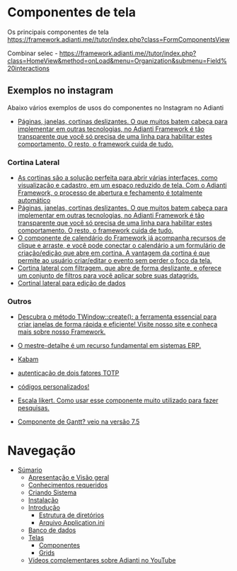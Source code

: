 # Componentes de tela

Os principais componentes de tela 
https://framework.adianti.me//tutor/index.php?class=FormComponentsView

Combinar selec - https://framework.adianti.me//tutor/index.php?class=HomeView&method=onLoad&menu=Organization&submenu=Field%20interactions

## Exemplos no instagram
Abaixo vários exemplos de usos do componentes no Instagram no Adianti

* [Páginas, janelas, cortinas deslizantes. O que muitos batem cabeça para implementar em outras tecnologias, no Adianti Framework é tão transparente que você só precisa de uma linha para habilitar estes comportamento. O resto, o framework cuida de tudo.](https://www.instagram.com/reel/C8p5gzdJuh6/)


### Cortina Lateral

* [As cortinas são a solução perfeita para abrir várias interfaces, como visualização e cadastro, em um espaço reduzido de tela. Com o Adianti Framework, o processo de abertura e fechamento é totalmente automático](https://www.instagram.com/reel/CtPtBntNPrP/)
* [Páginas, janelas, cortinas deslizantes. O que muitos batem cabeça para implementar em outras tecnologias, no Adianti Framework é tão transparente que você só precisa de uma linha para habilitar estes comportamento. O resto, o framework cuida de tudo.](https://www.instagram.com/reel/C8p5gzdJuh6/)
* [O componente de calendário do Framework já acompanha recursos de clique e arraste, e você pode conectar o calendário a um formulário de criação/edição que abre em cortina. A vantagem da cortina é que permite ao usuário criar/editar o evento sem perder o foco da tela.](https://www.instagram.com/reel/Cq_nX18od1m/)
* [Cortina lateral com filtragem. que abre de forma deslizante, e oferece um conjunto de filtros para você aplicar sobre suas datagrids.](https://www.instagram.com/reel/CqG3A3MvUCM/)
* [Cortinal lateral para edição de dados](https://www.instagram.com/p/CosvL_RNkEi/)


### Outros 

* [Descubra o método TWindow::create(): a ferramenta essencial para criar janelas de forma rápida e eficiente! Visite nosso site e conheça mais sobre nosso Framework.](https://www.instagram.com/reel/C8p5gzdJuh6/)
* [O mestre-detalhe é um recurso fundamental em sistemas ERP.](https://www.instagram.com/reel/Crjjn5tPF0S/)
* [Kabam](https://www.instagram.com/reel/Csrp5sFN46t/)
* [autenticação de dois fatores TOTP](https://www.instagram.com/reel/C5UO8aeBQKx/)
* [códigos personalizados!](https://www.instagram.com/reel/C6M4biira5X/)
* [Escala likert. Como usar esse componente muito utilizado para fazer pesquisas.](https://www.instagram.com/reel/C58Mupds42Y/)

* [Componente de Gantt? veio na versão 7.5](https://www.instagram.com/reel/CnVMKfKrLLt/)


# Navegação
* [Súmario](../README.md)
    * [Apresentação e Visão geral](apresentacao.md)
    * [Conhecimentos requeridos](conhecimento_requerido.md)
    * [Criando Sistema](criando_sistema.md)
    * [Instalação](instalacao.md)
    * [Introdução](introducao.md)
        * [Estrutura de diretórios](estrutra_dir.md)
        * [Arquivo Application.ini](arquivo_config_app.md)
    * [Banco de dados](banco_model.md)
    * [Telas](telas.md)
        * [Componentes](componentes.md)
        * [Grids](data_grid.md)
    * [Vídeos complementares sobre Adianti no YouTube](videos_youtube.md)